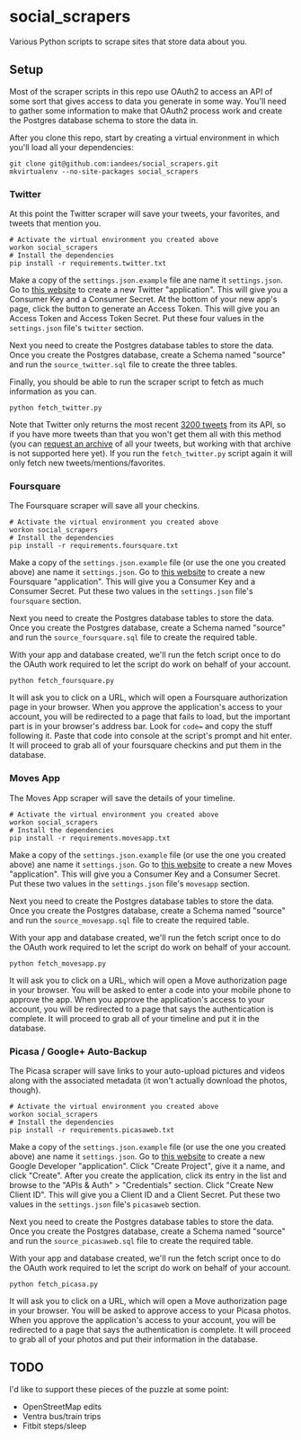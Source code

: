 social_scrapers
===============

Various Python scripts to scrape sites that store data about you.

## Setup

Most of the scraper scripts in this repo use OAuth2 to access an API of some sort that gives access to data you generate in some way. You'll need to gather some information to make that OAuth2 process work and create the Postgres database schema to store the data in.

After you clone this repo, start by creating a virtual environment in which you'll load all your dependencies:

    git clone git@github.com:iandees/social_scrapers.git
    mkvirtualenv --no-site-packages social_scrapers

### Twitter

At this point the Twitter scraper will save your tweets, your favorites, and tweets that mention you.

    # Activate the virtual environment you created above
    workon social_scrapers
    # Install the dependencies
    pip install -r requirements.twitter.txt

Make a copy of the `settings.json.example` file ane name it `settings.json`. Go to [this website](https://dev.twitter.com/apps/new) to create a new Twitter "application". This will give you a Consumer Key and a Consumer Secret. At the bottom of your new app's page, click the button to generate an Access Token. This will give you an Access Token and Access Token Secret. Put these four values in the `settings.json` file's `twitter` section.

Next you need to create the Postgres database tables to store the data. Once you create the Postgres database, create a Schema named "source" and run the `source_twitter.sql` file to create the three tables.

Finally, you should be able to run the scraper script to fetch as much information as you can.

    python fetch_twitter.py

Note that Twitter only returns the most recent [3200 tweets](https://dev.twitter.com/docs/api/1/get/statuses/user_timeline) from its API, so if you have more tweets than that you won't get them all with this method (you can [request an archive](https://twitter.com/settings/account) of all your tweets, but working with that archive is not supported here yet). If you run the `fetch_twitter.py` script again it will only fetch new tweets/mentions/favorites.

### Foursquare

The Foursquare scraper will save all your checkins.

    # Activate the virtual environment you created above
    workon social_scrapers
    # Install the dependencies
    pip install -r requirements.foursquare.txt

Make a copy of the `settings.json.example` file (or use the one you created above) ane name it `settings.json`. Go to [this website](https://foursquare.com/developers/register) to create a new Foursquare "application". This will give you a Consumer Key and a Consumer Secret. Put these two values in the `settings.json` file's `foursquare` section.

Next you need to create the Postgres database tables to store the data. Once you create the Postgres database, create a Schema named "source" and run the `source_foursquare.sql` file to create the required table.

With your app and database created, we'll run the fetch script once to do the OAuth work required to let the script do work on behalf of your account.

    python fetch_foursquare.py

It will ask you to click on a URL, which will open a Foursquare authorization page in your browser. When you approve the application's access to your account, you will be redirected to a page that fails to load, but the important part is in your browser's address bar. Look for `code=` and copy the stuff following it. Paste that code into console at the script's prompt and hit enter. It will proceed to grab all of your foursquare checkins and put them in the database.

### Moves App

The Moves App scraper will save the details of your timeline.

    # Activate the virtual environment you created above
    workon social_scrapers
    # Install the dependencies
    pip install -r requirements.movesapp.txt

Make a copy of the `settings.json.example` file (or use the one you created above) ane name it `settings.json`. Go to [this website](https://dev.moves-app.com/apps/new) to create a new Moves "application". This will give you a Consumer Key and a Consumer Secret. Put these two values in the `settings.json` file's `movesapp` section.

Next you need to create the Postgres database tables to store the data. Once you create the Postgres database, create a Schema named "source" and run the `source_movesapp.sql` file to create the required table.

With your app and database created, we'll run the fetch script once to do the OAuth work required to let the script do work on behalf of your account.

    python fetch_movesapp.py

It will ask you to click on a URL, which will open a Move authorization page in your browser. You will be asked to enter a code into your mobile phone to approve the app. When you approve the application's access to your account, you will be redirected to a page that says the authentication is complete. It will proceed to grab all of your timeline and put it in the database.

### Picasa / Google+ Auto-Backup

The Picasa scraper will save links to your auto-upload pictures and videos along with the associated metadata (it won't actually download the photos, though).

    # Activate the virtual environment you created above
    workon social_scrapers
    # Install the dependencies
    pip install -r requirements.picasaweb.txt

Make a copy of the `settings.json.example` file (or use the one you created above) ane name it `settings.json`. Go to [this website](https://cloud.google.com/console#/project) to create a new Google Developer "application". Click "Create Project", give it a name, and click "Create". After you create the application, click its entry in the list and browse to the "APIs & Auth" > "Credentials" section. Click "Create New Client ID". This will give you a Client ID and a Client Secret. Put these two values in the `settings.json` file's `picasaweb` section.

Next you need to create the Postgres database tables to store the data. Once you create the Postgres database, create a Schema named "source" and run the `source_picasaweb.sql` file to create the required table.

With your app and database created, we'll run the fetch script once to do the OAuth work required to let the script do work on behalf of your account.

    python fetch_picasa.py

It will ask you to click on a URL, which will open a Move authorization page in your browser. You will be asked to approve access to your Picasa photos. When you approve the application's access to your account, you will be redirected to a page that says the authentication is complete. It will proceed to grab all of your photos and put their information in the database.

## TODO

I'd like to support these pieces of the puzzle at some point:

- OpenStreetMap edits
- Ventra bus/train trips
- Fitbit steps/sleep
